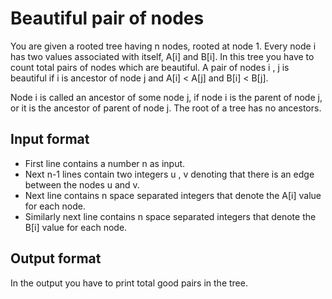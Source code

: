 # Beautiful pair of nodes

You are given a rooted tree having n nodes, rooted at node 1. Every node i has two values associated with itself, A[i] and B[i]. In this tree you have to count total pairs of nodes which are beautiful. A pair of nodes i , j is beautiful if i is ancestor of node j and A[i] < A[j] and B[i] < B[j].

Node i is called an ancestor of some node j, if node i is the parent of node j, or it is the ancestor of parent of node j. The root of a tree has no ancestors.

## Input format

- First line contains a number n as input.
- Next n-1 lines contain two integers u , v denoting that there is an edge between the nodes u and v.
- Next line contains n space separated integers that denote the A[i] value for each node.
- Similarly next line contains n space separated integers that denote the B[i] value for each node.

## Output format

In the output you have to print total good pairs in the tree.
